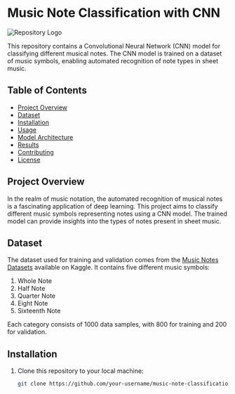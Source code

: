 # Music Note Classification with CNN

![Repository Logo](images/logo.png) <!-- If you have a logo or relevant image -->

This repository contains a Convolutional Neural Network (CNN) model for classifying different musical notes. The CNN model is trained on a dataset of music symbols, enabling automated recognition of note types in sheet music.

## Table of Contents

- [Project Overview](#project-overview)
- [Dataset](#dataset)
- [Installation](#installation)
- [Usage](#usage)
- [Model Architecture](#model-architecture)
- [Results](#results)
- [Contributing](#contributing)
- [License](#license)

## Project Overview

In the realm of music notation, the automated recognition of musical notes is a fascinating application of deep learning. This project aims to classify different music symbols representing notes using a CNN model. The trained model can provide insights into the types of notes present in sheet music.

## Dataset

The dataset used for training and validation comes from the [Music Notes Datasets](https://www.kaggle.com/datasets/kishanj/music-notes-datasets?resource=download) available on Kaggle. It contains five different music symbols:

1. Whole Note
2. Half Note
3. Quarter Note
4. Eight Note
5. Sixteenth Note

Each category consists of 1000 data samples, with 800 for training and 200 for validation.

## Installation

1. Clone this repository to your local machine:

   ```bash
   git clone https://github.com/your-username/music-note-classification.git
